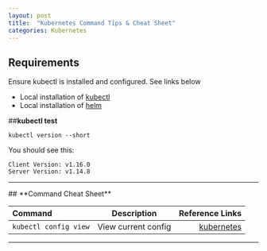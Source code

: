 ```yaml
---
layout: post
title:  "Kubernetes Command Tips & Cheat Sheet"
categories: Kubernetes
---
```


## **Requirements**
Ensure kubectl is installed and configured. See links below

* Local installation of [kubectl](https://kubernetes.io/docs/tasks/tools/install-kubectl)
* Local installation of [helm](https://helm.sh/docs/intro/install)

##**kubectl test**
```
kubectl version --short
```
You should see this:
```
Client Version: v1.16.0
Server Version: v1.14.8
```
<hr>
## **Command Cheat Sheet**

|         Command         |      Description       |               Reference Links               |
| :---------------------  | :-------------------:  |  -----------------------------------------: |
|  `kubectl config view`  | View current config    | [kubernetes](https://kubernetes.io/)        |
<hr>
